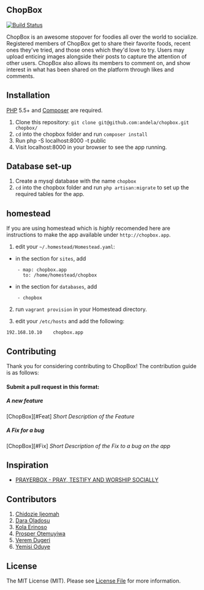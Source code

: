 ## ChopBox

[![Build Status](https://travis-ci.org/andela/chopbox.png?branch=staging)](http://travis-ci.org/andela/chopbox)

ChopBox is an awesome stopover for foodies all over the world to socialize. Registered members of ChopBox get to share their
favorite foods, recent ones they've tried, and those ones which they'd love to try. Users may upload enticing images alongside their posts to capture the attention of other users. ChopBox also allows its members to comment on,
and show interest in what has been shared on the platform through likes and comments. 


## Installation

[PHP](https://php.net) 5.5+ and [Composer](https://getcomposer.org) are required.

1. Clone this repository: `git clone git@github.com:andela/chopbox.git chopbox/`
2. `cd` into the chopbox folder and run `composer install`
3. Run php -S localhost:8000 -t public
4. Visit localhost:8000 in your browser to see the app running.

## Database set-up

1. Create a mysql database with the name `chopbox`
2. `cd` into the chopbox folder and run `php artisan:migrate` to set up the required tables for the app.

## homestead

If you are using homestead which is *highly* recomended here
are instructions to make the app available under `http://chopbox.app`.

1. edit your `~/.homestead/Homestead.yaml`:
- in the section for `sites`, add
```
    - map: chopbox.app
      to: /home/homestead/chopbox

```

- in the section for `databases`, add
```
    - chopbox
```

2. run `vagrant provision` in your Homestead directory.

3. edit your `/etc/hosts` and add the following:
```
192.168.10.10    chopbox.app
```

## Contributing

Thank you for considering contributing to ChopBox! The contribution guide is as follows:

#### Submit a pull request in this format:

##### A new feature
[ChopBox][#Feat] *Short Description of the Feature*

##### A Fix for a bug
[ChopBox][#Fix] *Short Description of the Fix to a bug on the app*


## Inspiration

 * [PRAYERBOX - PRAY, TESTIFY AND WORSHIP SOCIALLY](http://www.prayerbox.co)

## Contributors

1. [Chidozie Ijeomah](https://github.com/andela-cijeomah)
2. [Dara Oladosu](https://github.com/andela-doladosu)
3. [Kola Erinoso](https://github.com/andela-kerinoso)
4. [Prosper Otemuyiwa](https://github.com/busayo)
5. [Verem Dugeri](https://github.com/andela-vdugeri)
6. [Yemisi Oduye](https://github.com/andela-ooduye)

## License

The MIT License (MIT). Please see [License File](license.md) for more information.
